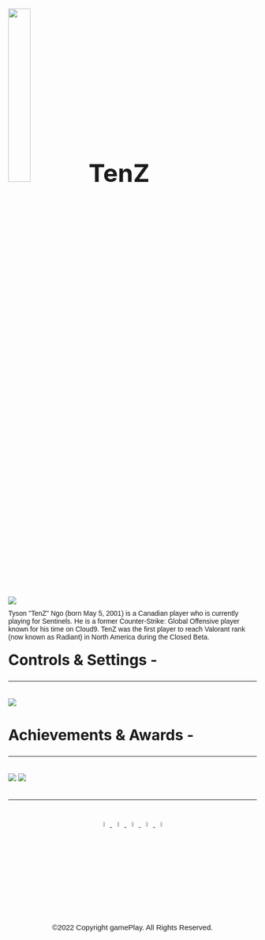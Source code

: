 <h1 style="font-size: 50px;margin: 20px 0px"> <img style="width: 30%;" src="https://drive.google.com/file/d/1unbTTC_mkRLBAPs2lFEf6dfD54Y9-KtK/view?usp=sharing">  TenZ </h1>

<img src="https://drive.google.com/file/d/1Yvsi-N8JrjoSkEJ4QzZj8l7tbEEL6_Z9/view?usp=sharing">

<p style="margin: 10px 0px;font-family:sans-serif;"> Tyson "TenZ" Ngo (born May 5, 2001) is a Canadian player who is currently playing for Sentinels. He is a former Counter-Strike: Global Offensive player known for his time on Cloud9. TenZ was the first player to reach Valorant rank (now known as Radiant) in North America during the Closed Beta.</p>

<h2 style="font-size: 30px;margin-top:20px">Controls & Settings -</h2> <hr>
<img style="margin: 20px 0px;" src="https://drive.google.com/file/d/1eYY1-QK5sTu8d46VQgwsCLtgh0zUMKZ_/view?usp=sharing">

<h2 style="font-size: 30px;margin-top:20px">Achievements & Awards -</h2> <hr>
<img style="margin: 20px 0px;" src="https://drive.google.com/file/d/1daJzJhxKQ17UOybhVlh2GbGWuKCafci7/view?usp=sharing">
<img style="margin: 20px 0px;" src="https://drive.google.com/file/d/1eYY1-QK5sTu8d46VQgwsCLtgh0zUMKZ_/view?usp=sharing">

<hr>

<div style="margin-top: 40px;" align="center">
    <div>
        <a href="http://https://www.instagram.com/tenzofficial">  <img style="width:5%;" src="https://drive.google.com/file/d/1HR3RpSTCVHguU6NZNRYP0iIUmJ-_WuWw/view?usp=sharing"> </a>
        <a href="https://www.facebook.com/TenZVAL">  <img style="width:5%;" src="https://drive.google.com/file/d/1vBrUvU-5SPIJUVllqku_lpxN9rLVGAEc/view?usp=sharing"> </a>
        <a href="https://www.youtube.com/c/tenz">  <img style="width:5%;" src="https://drive.google.com/file/d/12QtO7GknUcKqcVaNhENthK_HYS3-B9nj/view?usp=sharing"> </a>
        <a href="https://twitter.com/TenZOfficial">  <img style="width:5%;" src="https://drive.google.com/file/d/1dDhK6JBWq_WWgUwe9JGTC6EKNGfPAZYG/view?usp=sharing"> </a>
        <a href="https://www.twitch.tv/tenz">  <img style="width:5%;" src="https://drive.google.com/file/d/1X9bHv9-Kl9AsgC2NkPCFmWWkjJ9s0ZSc/view?usp=sharing"> </a>
    </div>
    <div> <p style="font-family:sans-serif; margin: 10px 0px; font-size: 15px;"> ©2022 Copyright gamePlay. All Rights Reserved. </p> </div>
</div>